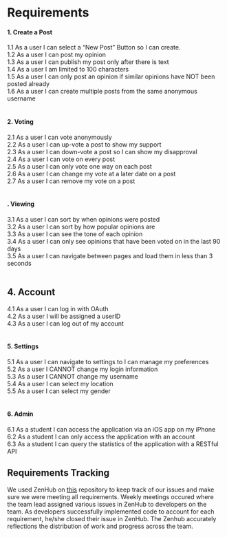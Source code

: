 # Requirements

#### 1. Create a Post<br>
  1.1 As a user I can select a “New Post” Button so I can create.<br>
  1.2 As a user I can post my opinion<br>
  1.3 As a user I can publish my post only after there is text<br>
  1.4 As a user I am limited to 100 characters<br>
  1.5 As a user I can only post an opinion if similar opinions have NOT been posted already<br>
  1.6 As a user I can create multiple posts from the same anonymous username<br><br>
  
#### 2. Voting<br>
  2.1 As a user I can vote anonymously<br>
  2.2 As a user I can up-vote a post to show my support<br>
  2.3 As a user I can down-vote a post so I can show my disapproval<br>
  2.4 As a user I can vote on every post<br>
  2.5 As a user I can only vote one way on each post<br>
  2.6 As a user I can change my vote at a later date on a post<br>
  2.7 As a user I can remove my vote on a post<br><br>
  
#### . Viewing<br>
  3.1 As a user I can sort by when opinions were posted<br>
  3.2 As a user I can sort by how popular opinions are<br>
  3.3 As a user I can see the tone of each opinion<br>
  3.4 As a user I can only see opinions that have been voted on in the last 90 days<br>
  3.5 As a user I can navigate between pages and load them in less than 3 seconds<br><br>
  
## 4. Account<br>
  4.1 As a user I can log in with OAuth<br>
  4.2 As a user I will be assigned a userID<br>
  4.3 As a user I can log out of my account<br><br>
  
#### 5. Settings<br>
  5.1 As a user I can navigate to settings to I can manage my preferences<br>
  5.2 As a user I CANNOT change my login information<br>
  5.3 As a user I CANNOT change my username<br>
  5.4 As a user I can select my location<br>
  5.5 As a user I can select my gender<br><br>
  
#### 6. Admin<br>
  6.1 As a student I can access the application via an iOS app on my iPhone<br>
  6.2 As a student I can only access the application with an account<br>
  6.3 As a student I can query the statistics of the application with a RESTful API<br>
  
## Requirements Tracking

We used ZenHub on [this](https://github.com/radichub/aws-opinion.net#workspaces/475-capstone-634308826f0ac5116c5e7dee/board) repository to keep track of our issues and make sure we were meeting all requirements. Weekly meetings occured where the team lead assigned various issues in ZenHub to developers on the team. As developers successfully implemented code to account for each requirement, he/she closed their issue in ZenHub. The Zenhub accurately reflections the distribution of work and progress across the team.
